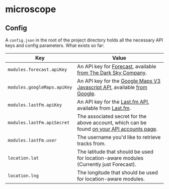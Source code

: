 microscope
==========

## Config

A `config.json` in the root of the project directory holds all the necessary API keys and config parameters. What exists so far:

| Key | Value |
| --- | ----- |
| `modules.forecast.apiKey` | An API key for [Forecast](https://developer.forecast.io/), available [from The Dark Sky Company](https://developer.forecast.io/register). |
| `modules.googleMaps.apiKey` | An API key for the [Google Maps V3 Javascript API](https://developers.google.com/maps/documentation/javascript/), available [from Google](https://developers.google.com/maps/documentation/javascript/tutorial#api_key). |
| `modules.lastFm.apiKey` | An API key for the [Last.fm API](http://www.last.fm/api), available from [Last.fm](http://www.last.fm/api/account/create). |
| `modules.lastFm.apiSecret` | The associated secret for the above account, which can be found [on your API accounts page](http://www.last.fm/api/accounts). |
| `modules.lastFm.user` | The username you'd like to retrieve tracks from. |
| `location.lat` | The latitude that should be used for location-aware modules (Currently just Forecast). |
| `location.lng` | The longitude that should be used for location-aware modules. |
